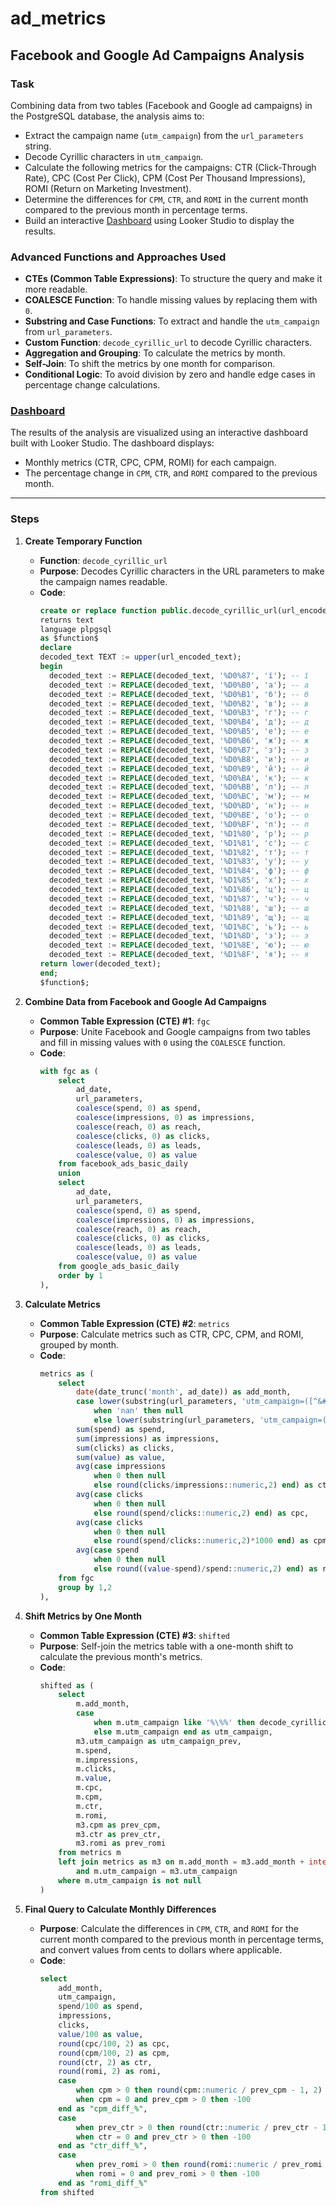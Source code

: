 # ad_metrics

## **Facebook and Google Ad Campaigns Analysis**

### **Task**
Combining data from two tables (Facebook and Google ad campaigns) in the PostgreSQL database, the analysis aims to:
- Extract the campaign name (`utm_campaign`) from the `url_parameters` string.
- Decode Cyrillic characters in `utm_campaign`.
- Calculate the following metrics for the campaigns: CTR (Click-Through Rate), CPC (Cost Per Click), CPM (Cost Per Thousand Impressions), ROMI (Return on Marketing Investment).
- Determine the differences for `CPM`, `CTR`, and `ROMI` in the current month compared to the previous month in percentage terms.
- Build an interactive [Dashboard](https://lookerstudio.google.com/reporting/53f08051-f147-4132-88cd-cf997aeb9770/page/rfDeD) using Looker Studio to display the results.

### **Advanced Functions and Approaches Used**
- **CTEs (Common Table Expressions)**: To structure the query and make it more readable.
- **COALESCE Function**: To handle missing values by replacing them with `0`.
- **Substring and Case Functions**: To extract and handle the `utm_campaign` from `url_parameters`.
- **Custom Function**: `decode_cyrillic_url` to decode Cyrillic characters.
- **Aggregation and Grouping**: To calculate the metrics by month.
- **Self-Join**: To shift the metrics by one month for comparison.
- **Conditional Logic**: To avoid division by zero and handle edge cases in percentage change calculations.

### [Dashboard](https://lookerstudio.google.com/reporting/53f08051-f147-4132-88cd-cf997aeb9770/page/rfDeD)
The results of the analysis are visualized using an interactive dashboard built with Looker Studio. The dashboard displays:
- Monthly metrics (CTR, CPC, CPM, ROMI) for each campaign.
- The percentage change in `CPM`, `CTR`, and `ROMI` compared to the previous month.

---

### **Steps**

1. **Create Temporary Function**
   - **Function**: `decode_cyrillic_url`
   - **Purpose**: Decodes Cyrillic characters in the URL parameters to make the campaign names readable.
   - **Code**:
     ```sql
     create or replace function public.decode_cyrillic_url(url_encoded_text text)
     returns text
     language plpgsql
     as $function$
     declare
     decoded_text TEXT := upper(url_encoded_text);
     begin
       decoded_text := REPLACE(decoded_text, '%D0%87', 'ї'); -- ї
       decoded_text := REPLACE(decoded_text, '%D0%B0', 'а'); -- а
       decoded_text := REPLACE(decoded_text, '%D0%B1', 'б'); -- б
       decoded_text := REPLACE(decoded_text, '%D0%B2', 'в'); -- в
       decoded_text := REPLACE(decoded_text, '%D0%B3', 'г'); -- г
       decoded_text := REPLACE(decoded_text, '%D0%B4', 'д'); -- д
       decoded_text := REPLACE(decoded_text, '%D0%B5', 'е'); -- е
       decoded_text := REPLACE(decoded_text, '%D0%B6', 'ж'); -- ж
       decoded_text := REPLACE(decoded_text, '%D0%B7', 'з'); -- з
       decoded_text := REPLACE(decoded_text, '%D0%B8', 'и'); -- и
       decoded_text := REPLACE(decoded_text, '%D0%B9', 'й'); -- й
       decoded_text := REPLACE(decoded_text, '%D0%BA', 'к'); -- к
       decoded_text := REPLACE(decoded_text, '%D0%BB', 'л'); -- л
       decoded_text := REPLACE(decoded_text, '%D0%BC', 'м'); -- м
       decoded_text := REPLACE(decoded_text, '%D0%BD', 'н'); -- н
       decoded_text := REPLACE(decoded_text, '%D0%BE', 'о'); -- о
       decoded_text := REPLACE(decoded_text, '%D0%BF', 'п'); -- п
       decoded_text := REPLACE(decoded_text, '%D1%80', 'р'); -- р
       decoded_text := REPLACE(decoded_text, '%D1%81', 'с'); -- с
       decoded_text := REPLACE(decoded_text, '%D1%82', 'т'); -- т
       decoded_text := REPLACE(decoded_text, '%D1%83', 'у'); -- у
       decoded_text := REPLACE(decoded_text, '%D1%84', 'ф'); -- ф
       decoded_text := REPLACE(decoded_text, '%D1%85', 'х'); -- х
       decoded_text := REPLACE(decoded_text, '%D1%86', 'ц'); -- ц
       decoded_text := REPLACE(decoded_text, '%D1%87', 'ч'); -- ч
       decoded_text := REPLACE(decoded_text, '%D1%88', 'ш'); -- ш
       decoded_text := REPLACE(decoded_text, '%D1%89', 'щ'); -- щ
       decoded_text := REPLACE(decoded_text, '%D1%8C', 'ь'); -- ь
       decoded_text := REPLACE(decoded_text, '%D1%8D', 'э'); -- э
       decoded_text := REPLACE(decoded_text, '%D1%8E', 'ю'); -- ю
       decoded_text := REPLACE(decoded_text, '%D1%8F', 'я'); -- я
     return lower(decoded_text);
     end;
     $function$;
     ```

2. **Combine Data from Facebook and Google Ad Campaigns**
   - **Common Table Expression (CTE) #1**: `fgc`
   - **Purpose**: Unite Facebook and Google campaigns from two tables and fill in missing values with `0` using the `COALESCE` function.
   - **Code**:
     ```sql
     with fgc as (
         select
             ad_date,
             url_parameters,
             coalesce(spend, 0) as spend,
             coalesce(impressions, 0) as impressions,
             coalesce(reach, 0) as reach,
             coalesce(clicks, 0) as clicks,
             coalesce(leads, 0) as leads,
             coalesce(value, 0) as value
         from facebook_ads_basic_daily
         union
         select
             ad_date,
             url_parameters,
             coalesce(spend, 0) as spend,
             coalesce(impressions, 0) as impressions,
             coalesce(reach, 0) as reach,
             coalesce(clicks, 0) as clicks,
             coalesce(leads, 0) as leads,
             coalesce(value, 0) as value
         from google_ads_basic_daily
         order by 1
     ),
     ```

3. **Calculate Metrics**
   - **Common Table Expression (CTE) #2**: `metrics`
   - **Purpose**: Calculate metrics such as CTR, CPC, CPM, and ROMI, grouped by month.
   - **Code**:
     ```sql
     metrics as (
         select
             date(date_trunc('month', ad_date)) as add_month,
             case lower(substring(url_parameters, 'utm_campaign=([^&#$]+)'))
                 when 'nan' then null
                 else lower(substring(url_parameters, 'utm_campaign=([^&#$]+)')) end as utm_campaign,
             sum(spend) as spend,
             sum(impressions) as impressions,
             sum(clicks) as clicks,
             sum(value) as value,
             avg(case impressions
                 when 0 then null
                 else round(clicks/impressions::numeric,2) end) as ctr,
             avg(case clicks
                 when 0 then null
                 else round(spend/clicks::numeric,2) end) as cpc,
             avg(case clicks
                 when 0 then null
                 else round(spend/clicks::numeric,2)*1000 end) as cpm,
             avg(case spend
                 when 0 then null
                 else round((value-spend)/spend::numeric,2) end) as romi
         from fgc
         group by 1,2
     ),
     ```

4. **Shift Metrics by One Month**
   - **Common Table Expression (CTE) #3**: `shifted`
   - **Purpose**: Self-join the metrics table with a one-month shift to calculate the previous month's metrics.
   - **Code**:
     ```sql
     shifted as (
         select
             m.add_month,
             case
                 when m.utm_campaign like '%\%%' then decode_cyrillic_url(m.utm_campaign)
                 else m.utm_campaign end as utm_campaign,
             m3.utm_campaign as utm_campaign_prev,
             m.spend,
             m.impressions,
             m.clicks,
             m.value,
             m.cpc,
             m.cpm,
             m.ctr,
             m.romi,
             m3.cpm as prev_cpm,
             m3.ctr as prev_ctr,
             m3.romi as prev_romi
         from metrics m
         left join metrics as m3 on m.add_month = m3.add_month + interval '1 month'
             and m.utm_campaign = m3.utm_campaign
         where m.utm_campaign is not null
     )
     ```

5. **Final Query to Calculate Monthly Differences**
   - **Purpose**: Calculate the differences in `CPM`, `CTR`, and `ROMI` for the current month compared to the previous month in percentage terms, and convert values from cents to dollars where applicable.
   - **Code**:
     ```sql
     select
         add_month,
         utm_campaign,
         spend/100 as spend,
         impressions,
         clicks,
         value/100 as value,
         round(cpc/100, 2) as cpc,
         round(cpm/100, 2) as cpm,
         round(ctr, 2) as ctr,
         round(romi, 2) as romi,
         case
             when cpm > 0 then round(cpm::numeric / prev_cpm - 1, 2) * 100
             when cpm = 0 and prev_cpm > 0 then -100
         end as "cpm_diff_%",
         case
             when prev_ctr > 0 then round(ctr::numeric / prev_ctr - 1, 2) * 100
             when ctr = 0 and prev_ctr > 0 then -100
         end as "ctr_diff_%",
         case
             when prev_romi > 0 then round(romi::numeric / prev_romi - 1, 2) * 100
             when romi = 0 and prev_romi > 0 then -100
         end as "romi_diff_%"
     from shifted
     ```

